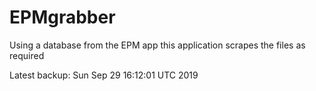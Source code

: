 # EPMgrabber
Using a database from the EPM app this application scrapes the files as required


Latest backup: Sun Sep 29 16:12:01 UTC 2019
